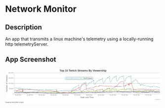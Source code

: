# Network Monitor
## Description
An app that transmits a linux machine's telemetry using a locally-running http telemetryServer.

## App Screenshot
![Drag Racing](https://raw.githubusercontent.com/itsamishra/Network-Monitor/master/Twitch%20Graph%20Screenshot.png)
